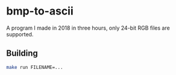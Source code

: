 # bmp-to-ascii

A program I made in 2018 in three hours, only 24-bit RGB files are supported.

## Building

```sh
make run FILENAME=...
```

